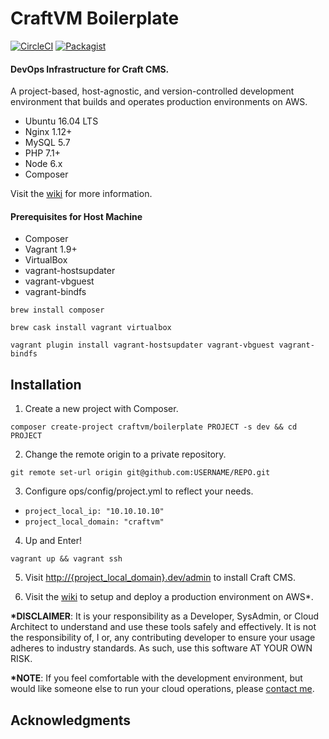 <!-- ![CraftVM Logo](https://raw.githubusercontent.com/craftvm/boilerplate/master/logo.jpg "Automation Eats the World.") -->

# CraftVM Boilerplate
[![CircleCI](https://circleci.com/gh/craftvm/boilerplate/tree/master.svg?style=shield&circle-token=f1de6e33a5bfe93a31e8915e9eb5ac9d32ec1416)](https://circleci.com/gh/craftvm/boilerplate/tree/master)
[![Packagist](https://img.shields.io/packagist/dt/craftvm/boilerplate.svg)](https://packagist.org/packages/craftvm/boilerplate)

#### DevOps Infrastructure for Craft CMS.

A project-based, host-agnostic, and version-controlled development environment that builds and operates production environments on AWS.

- Ubuntu 16.04 LTS
- Nginx 1.12+
- MySQL 5.7
- PHP 7.1+
- Node 6.x
- Composer

<!--
- Git(HUB)
- Postgres
- Composer
- Node (With Yarn, Bower, Grunt, and Gulp)
- Redis
- Memcached
- Beanstalkd
- Mailhog -->

Visit the [wiki](https://github.com/craftvm/boilerplate/wiki) for more information.

#### Prerequisites for Host Machine
- Composer
- Vagrant 1.9+
- VirtualBox
- vagrant-hostsupdater
- vagrant-vbguest
- vagrant-bindfs

`brew install composer`

`brew cask install vagrant virtualbox`

`vagrant plugin install vagrant-hostsupdater vagrant-vbguest vagrant-bindfs`

## Installation

1. Create a new project with Composer.
```
composer create-project craftvm/boilerplate PROJECT -s dev && cd PROJECT
```

2. Change the remote origin to a private repository.
```
git remote set-url origin git@github.com:USERNAME/REPO.git
```

3. Configure ops/config/project.yml to reflect your needs.
  - `project_local_ip: "10.10.10.10"`
  - `project_local_domain: "craftvm"`

4. Up and Enter!
```
vagrant up && vagrant ssh
```

5. Visit [http://{project_local_domain}.dev/admin](http://craftvm.dev/install) to install Craft CMS.

6. Visit the [wiki](https://github.com/craftvm/boilerplate/wiki) to setup and deploy a production environment on AWS*.

**\*DISCLAIMER**: It is your responsibility as a Developer, SysAdmin, or Cloud Architect to understand and use these tools safely and effectively. It is not the responsibility of, I or, any contributing developer to ensure your usage adheres to industry standards. As such, use this software AT YOUR OWN RISK.

**\*NOTE**: If you feel comfortable with the development environment, but would like someone else to run your cloud operations, please [contact me](https://bgrrtt.com).

## Acknowledgments
